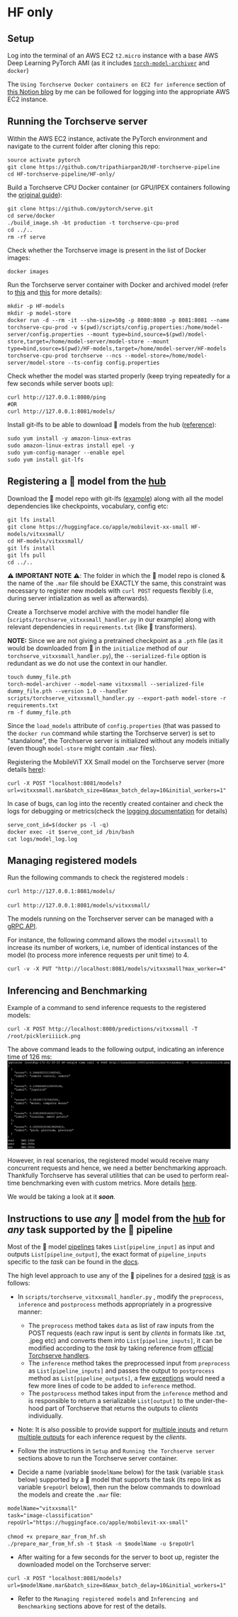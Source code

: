

# HF only

## Setup
Log into the terminal of an AWS EC2 `t2.micro` instance with a base AWS Deep Learning PyTorch AMI (as it includes [`torch-model-archiver`](https://github.com/pytorch/serve/tree/master/model-archiver) and `docker`)

The `Using Torchserve Docker containers on EC2 for inference` section of [this Notion blog](https://www.notion.so/Day-2-3-Torchserve-custom-handlers-and-Docker-containers-02665de910a64aedab2b907a9a0cc9b0#3825849dfb8942379df2cdce8a729d9a) by me can be followed for logging into the appropriate AWS EC2 instance.


## Running the Torchserve server
Within the AWS EC2 instance, activate the PyTorch environment and navigate to the current folder after cloning this repo: 

```
source activate pytorch
git clone https://github.com/tripathiarpan20/HF-torchserve-pipeline
cd HF-torchserve-pipeline/HF-only/
```

Build a Torchserve CPU Docker container (or GPU/IPEX containers following the [original guide](https://github.com/pytorch/serve/tree/master/docker#create-torchserve-docker-image)):
```
git clone https://github.com/pytorch/serve.git
cd serve/docker
./build_image.sh -bt production -t torchserve-cpu-prod
cd ../..
rm -rf serve
```

Check whether the Torchserve image is present in the list of Docker images:
```
docker images
```

Run the Torchserve server container with Docker and archived model (refer to [this](https://github.com/pytorch/serve/tree/master/docker#create-torch-model-archiver-from-container) and [this](https://github.com/pytorch/serve/blob/fd4e3e8b72bed67c1e83141265157eed975fec95/docs/use_cases.md#secure-model-serving) for more details):

```
mkdir -p HF-models
mkdir -p model-store
docker run -d --rm -it --shm-size=50g -p 8080:8080 -p 8081:8081 --name torchserve-cpu-prod -v $(pwd)/scripts/config.properties:/home/model-server/config.properties --mount type=bind,source=$(pwd)/model-store,target=/home/model-server/model-store --mount type=bind,source=$(pwd)/HF-models,target=/home/model-server/HF-models torchserve-cpu-prod torchserve --ncs --model-store=/home/model-server/model-store --ts-config config.properties
```

Check whether the model was started properly (keep trying repeatedly for a few seconds while server boots up):
```
curl http://127.0.0.1:8080/ping
#OR
curl http://127.0.0.1:8081/models/
```

Install git-lfs to be able to download 🤗 models from the hub ([reference](https://stackoverflow.com/questions/71448559/git-large-file-storage-how-to-install-git-lfs-on-aws-ec2-linux-2-no-package)):
```
sudo yum install -y amazon-linux-extras
sudo amazon-linux-extras install epel -y
sudo yum-config-manager --enable epel
sudo yum install git-lfs
```

## Registering a 🤗 model from the [hub](https://huggingface.co/models)

Download the 🤗 model repo with git-lfs ([example](https://huggingface.co/apple/mobilevit-xx-small)) along with all the model dependencies like checkpoints, vocabulary, config etc:
```
git lfs install
git clone https://huggingface.co/apple/mobilevit-xx-small HF-models/vitxxsmall/
cd HF-models/vitxxsmall/
git lfs install
git lfs pull
cd ../..
```

⚠️ **IMPORTANT NOTE** ⚠️: The folder in which the 🤗 model repo is cloned & the name of the `.mar` file should be EXACTLY the same, this constraint was necessary to register new models with `curl POST` requests flexibly (i.e, during server intialization as well as afterwards).


Create a Torchserve model archive with the model handler file (`scripts/torchserve_vitxxsmall_handler.py` in our example) along with relevant dependencies in `requirements.txt` (like 🤗 transformers).  

**NOTE:** Since we are not giving a pretrained checkpoint as a `.pth` file (as it would be downloaded from 🤗 in the `initialize` method of our `torchserve_vitxxsmall_handler.py`), the `--serialized-file` option is redundant as we do not use the context in our handler. 
```
touch dummy_file.pth
torch-model-archiver --model-name vitxxsmall --serialized-file dummy_file.pth --version 1.0 --handler scripts/torchserve_vitxxsmall_handler.py --export-path model-store -r requirements.txt
rm -f dummy_file.pth
```

Since the `load_models` attribute of `config.properties` (that was passed to the `docker run` command while starting the Torchserve server) is set to "standalone", the Torchserve server is initialized without any models initially (even though `model-store` might contain `.mar` files). 

Registering the MobileViT XX Small model on the Torchserve server (more details [here](https://github.com/pytorch/serve/blob/master/docs/management_api.md#register-a-model)):
```
curl -X POST "localhost:8081/models?url=vitxxsmall.mar&batch_size=8&max_batch_delay=10&initial_workers=1"
```

In case of bugs, can log into the recently created container and check the logs for debugging or metrics(check the [logging documentation](https://github.com/pytorch/serve/blob/master/docs/logging.md) for details)

```
serve_cont_id=$(docker ps -l -q) 
docker exec -it $serve_cont_id /bin/bash
cat logs/model_log.log
```

## Managing registered models

Run the following commands to check the registered models :
```
curl http://127.0.0.1:8081/models/

curl http://127.0.0.1:8081/models/vitxxsmall/
```

The models running on the Torchserver server can be managed with a [gRPC API](https://github.com/pytorch/serve/blob/master/docs/management_api.md#scale-workers).

For instance, the following command allows the model `vitxxsmall` to increase its number of workers, i.e, number of identical instances of the model (to process more inference requests per unit time) to 4.
```
curl -v -X PUT "http://localhost:8081/models/vitxxsmall?max_worker=4"
```



## Inferencing and Benchmarking

Example of a command to send inference requests to the registered models:
```
curl -X POST http://localhost:8080/predictions/vitxxsmall -T /root/pickleriiiick.png
```

The above command leads to the following output, indicating an inference time of 126 ms:
![output](static/one_time_inference.png "Title")

However, in real scenarios, the registered model would receive many concurrent requests and hence, we need a better benchmarking approach. Thankfully Torchserve has several utilities that can be used to perform real-time benchmarking even with custom metrics. More details [here](https://github.com/pytorch/serve/tree/master/benchmarks#torchserve-model-server-benchmarking).  

We would be taking a look at it ***soon***.

## Instructions to use ***any*** 🤗 model from the [hub](https://huggingface.co/models) for ***any*** task supported by the 🤗 pipeline

Most of the 🤗 model [pipelines](https://huggingface.co/docs/transformers/v4.21.2/en/main_classes/pipelines) takes `List[pipeline_input]` as input and outputs `List[pipeline_output]`, the exact format of `pipeline_inputs` specific to the *task* can be found in the [docs](https://huggingface.co/docs/transformers/main_classes/pipelines#transformers.pipeline.task). 

The high level approach to use any of the 🤗 pipelines for a desired [*task*](https://huggingface.co/docs/transformers/v4.21.2/en/main_classes/pipelines#transformers.pipeline.task) is as follows: 
* In `scripts/torchserve_vitxxsmall_handler.py` , modify the `preprocess`, `inference` and `postprocess` methods appropriately in a progressive manner:
  * The `preprocess` method takes `data` as list of raw inputs from the POST requests (each raw input is sent by *clients* in formats like .txt, .jpeg etc) and converts them into `List[pipeline_inputs]`, it can be modified according to the *task* by taking reference from [official Torchserve handlers](https://github.com/pytorch/serve/tree/master/ts/torch_handler).
  * The `inference` method takes the preprocessed input from `preprocess` as `List[pipeline_inputs]` and passes the output to `postprocess` method as `List[pipeline_outputs]`, a few [exceptions](https://huggingface.co/docs/transformers/main_classes/pipelines#pipeline-chunk-batching) would need a few more lines of code to be added to `inference` method.
  * The `postprocess` method takes input from the `inference` method and is responsible to return a serializable `List[output]` to the under-the-hood part of Torchserve that returns the outputs to *clients* individually.

* Note: It is also possible to provide support for [multiple inputs](https://github.com/pytorch/serve/issues/1783) and return [multiple outputs](https://github.com/pytorch/serve/issues/1647) for each inference request by the *clients*.

* Follow the instructions in `Setup` and `Running the Torchserve server` sections above to run the Torchserve server container.

* Decide a name (variable `$modelName` below) for the task (variable `$task` below) supported by a 🤗 model that supports the task (its repo link as variable `$repoUrl` below), then run the below commands to download the models and create the `.mar` file:
```
modelName="vitxxsmall"
task="image-classification"
repoUrl="https://huggingface.co/apple/mobilevit-xx-small"

chmod +x prepare_mar_from_hf.sh 
./prepare_mar_from_hf.sh -t $task -n $modelName -u $repoUrl
```

* After waiting for a few seconds for the server to boot up, register the downloaded model on the Torchserve server:
```
curl -X POST "localhost:8081/models?url=$modelName.mar&batch_size=8&max_batch_delay=10&initial_workers=1"
```

* Refer to the `Managing registered models` and `Inferencing and Benchmarking` sections above for rest of the details.
